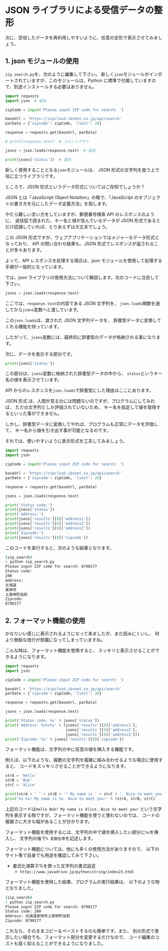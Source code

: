 # JSON ライブラリによる受信データの整形

次に、受信したデータを再利用しやすいように、任意の定形で表示させてみましょう。

## 1. json モジュールの使用

`zip_search.py`を、次のように編集して下さい。
新しく`json`モジュールがインポートされていますが、このモジュールは、Python
に標準で付属していますので、別途インストールする必要はありません。

```py
import requests
import json  # 追加

zipCode = input('Please input ZIP code for search: ')

baseUrl = 'https://zipcloud.ibsnet.co.jp/api/search'
parData = {'zipcode': zipCode, 'limit': 20}

response = requests.get(baseUrl, parData)

# print(response.text)  # コメントアウト

jsons = json.loads(response.text)  # 追加

print(jsons['status'])  # 追加
```

新しく使用することとなる`json`モジュールは、
JSON 形式の文字列を扱う上で役に立つライブラリです。

ところで、JSON 形式というデータ形式についてはご存知でしょうか？

JSON とは「JavaScript Object Notation」の略で、「JavaScript
のオブジェクトの書き方を元にしたデータ定義方法」を指します。

やたら難しい言い方をしていますが、郵便番号検索 API のレスポンスのように、
波括弧で囲まれた、キー名と値が並んでいるデータが
JSON 形式であるとだけ認識していれば、とりあえずは大丈夫でしょう。

この JSON 形式ですが、ウェブアプリケーションではメジャーなデータ形式となっており、
API の問い合わせ結果も、JSON 形式でレスポンスが返されることが多々あります。

よって、API レスポンスを処理する場合は、json
モジュールを使用して処理する手順が一般的となっています。

では、json ライブラリの使用方法について解説します。次のコードに注目して下さい。

```py
jsons = json.loads(response.text)
```

ここでは、`response.text`の内容である JSON 文字列を、
`json.loads`関数を通してから`jsons`変数へと渡しています。

この`json.loads`は、渡された JSON 文字列データを、
辞書型データに変換してくれる機能を持っています。

したがって、`jsons`変数には、最終的に辞書型のデータが格納される事になります。

次に、データを表示する部分です。

```py
print(jsons['status'])
```

この部分は、`jsons`変数に格納された辞書型データの中から、
`status`というキー名の値を表示させています。

API からのレスポンスを`json.loads`で辞書型にした理由はここにあります。

JSON 形式
は、人間が見る分には問題ないのですが、プログラムにしてみれば、
ただの文字列としか評価されていないため、
キー名を指定して値を取得するといった事ができません。

しかし、辞書型データに変換してやれば、プログラムも正常にデータを評価して、
キー名から値を引き出す事が可能となるのです。

それでは、使いやすいように表示形式を工夫してみましょう。

```py
import requests
import json

zipCode = input('Please input ZIP code for search: ')

baseUrl = 'https://zipcloud.ibsnet.co.jp/api/search'
parData = {'zipcode': zipCode, 'limit': 20}

response = requests.get(baseUrl, parData)

jsons = json.loads(response.text)

print('Status code:')
print(jsons['status'])
print('Address:')
print(jsons['results'][0]['address1'])
print(jsons['results'][0]['address2'])
print(jsons['results'][0]['address3'])
print('Zipcode:')
print(jsons['results'][0]['zipcode'])
```

このコードを実行すると、次のような結果となります。

```bash
(zip_search)
> python zip_search.py
Please input ZIP code for search: 0790177
Status code:
200
Address:
北海道
美唄市
上美唄町協和
Zipcode:
0790177
```

## 2. フォーマット機能の使用

かなりいい感じに表示されるようになって来ましたが、まだ読みにくいし、
何より無駄な改行が邪魔になってしまっていますね。

こんな時は、フォーマット機能を使用すると、
スッキリと表示させることができるようになります。

```py
import requests
import json

zipCode = input('Please input ZIP code for search: ')

baseUrl = 'https://zipcloud.ibsnet.co.jp/api/search'
parData = {'zipcode': zipCode, 'limit': 20}

response = requests.get(baseUrl, parData)

jsons = json.loads(response.text)

print('Status code: %s' % jsons['status'])
print('Address: %s%s%s' % (jsons['results'][0]['address1'],
                           jsons['results'][0]['address2'],
                           jsons['results'][0]['address3']))
print('Zipcode: %s' % jsons['results'][0]['zipcode'])
```

フォーマット機能は、文字列の中に任意の値を挿入する機能です。

例えば、以下のような、複数の文字列を複雑に組み合わせるような場合に使用すると、
コードをスッキリさせることができるようになります。

```py
strA = 'Hello'
strB = 'Bob'
strC = 'Alice'

print(strA + ' ' + strB + '! My name is ' + strC + '. Nice to meet you!')
print'%s %s! My name is %s. Nice to meet you!' % (strA, strB, strC)
```

上記のコードは`Hello Bob! My name is Alice. Nice to meet you!`
という文字列を表示する物ですが、フォーマット機能を使うと使わないのでは、
コードの複雑さに大きな幅があることが分かります。

フォーマット機能を使用するには、文字列の中で値を挿入したい部分に`%s`を挿入し、
文字列の後で`% 変数名等`を記述します。

フォーマット機能については、他にも多くの使用方法がありますので、
以下のサイト等で自身でも用途を確認してみて下さい。

- 書式化演算子%を使った文字列の書式設定
  - `https://www.javadrive.jp/python/string/index23.html`

フォーマット機能を使用した結果、プログラムの実行結果は、
以下のような物となりました。

```bash
(zip_search)
> python zip_search.py 
Please input ZIP code for search: 0790177
Status code: 200
Address: 北海道美唄市上美唄町協和
Zipcode: 0790177
```

これなら、そのままコピー＆ペーストするのも簡単です。また、
別の形式で表示したい場合でも、フォーマット部分を変更するだけなので、
コード編集のコストも低く抑えることができるようになりました。
